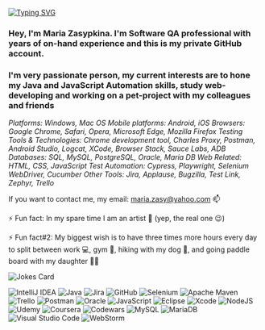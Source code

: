 [![Typing SVG](https://readme-typing-svg.herokuapp.com?color=F7835B&lines=Hi+there%2C+I'm+Maria+%F0%9F%91%8B;Software+QA+Engineer+%F0%9F%92%BB;I+live+in+Denver%2C+CO+%E2%9B%B0)](https://git.io/typing-svg)

### Hey, I'm Maria Zasypkina. I'm Software QA professional with years of on-hand experience and this is my private GitHub account.
### I'm very passionate person, my current interests are to hone my Java and JavaScript Automation skills, study web-developing and working on a pet-project with my colleagues and friends 




*Platforms: Windows, Mac OS
Mobile platforms: Android, iOS
Browsers: Google Chrome, Safari, Opera, Microsoft Edge, Mozilla Firefox
Testing Tools & Technologies: Chrome development tool, Charles Proxy, Postman, Android Studio, Logcat, XCode, Browser Stack, Sauce Labs, ADB 
Databases: SQL, MySQL, PostgreSQL, Oracle, Maria DB
Web Related:  HTML, CSS, JavaScript
Test Automation: Cypress, Playwright, Selenium WebDriver, Cucumber
Other Tools: Jira, Applause, Bugzilla, Test Link, Zephyr, Trello*



If you want to contact me, my email: maria.zasy@yahoo.com 📫 

⚡ Fun fact: In my spare time I am an artist 🎨 (yep, the real one 😉)

⚡ Fun fact#2: My biggest wish is to have three times more hours every day to split between work 💻, gym 👟, hiking with my dog 🦮, and going paddle board with my daughter 🏄🏻
 

![Jokes Card](https://readme-jokes.vercel.app/api)


![IntelliJ IDEA](https://img.shields.io/badge/IntelliJIDEA-000000.svg?style=for-the-badge&logo=intellij-idea&logoColor=white)
![Java](https://img.shields.io/badge/java-%23ED8B00.svg?style=for-the-badge&logo=java&logoColor=white)
![Jira](https://img.shields.io/badge/jira-%230A0FFF.svg?style=for-the-badge&logo=jira&logoColor=white)
![GitHub](https://img.shields.io/badge/github-%23121011.svg?style=for-the-badge&logo=github&logoColor=white)
![Selenium](https://img.shields.io/badge/-selenium-%43B02A?style=for-the-badge&logo=selenium&logoColor=white)
![Apache Maven](https://img.shields.io/badge/Apache%20Maven-C71A36?style=for-the-badge&logo=Apache%20Maven&logoColor=white)
![Trello](https://img.shields.io/badge/Trello-%23026AA7.svg?style=for-the-badge&logo=Trello&logoColor=white)
![Postman](https://img.shields.io/badge/Postman-FF6C37?style=for-the-badge&logo=postman&logoColor=white)
![Oracle](https://img.shields.io/badge/Oracle-F80000?style=for-the-badge&logo=oracle&logoColor=white)
![JavaScript](https://img.shields.io/badge/javascript-%23323330.svg?style=for-the-badge&logo=javascript&logoColor=%23F7DF1E)
![Eclipse](https://img.shields.io/badge/Eclipse-FE7A16.svg?style=for-the-badge&logo=Eclipse&logoColor=white)
![Xcode](https://img.shields.io/badge/Xcode-007ACC?style=for-the-badge&logo=Xcode&logoColor=white)
![NodeJS](https://img.shields.io/badge/node.js-6DA55F?style=for-the-badge&logo=node.js&logoColor=white)
![Udemy](https://img.shields.io/badge/Udemy-A435F0?style=for-the-badge&logo=Udemy&logoColor=white)
![Coursera](https://img.shields.io/badge/Coursera-%230056D2.svg?style=for-the-badge&logo=Coursera&logoColor=white)
![Codewars](https://img.shields.io/badge/Codewars-B1361E?style=for-the-badge&logo=codewars&logoColor=grey)
![MySQL](https://img.shields.io/badge/mysql-%2300f.svg?style=for-the-badge&logo=mysql&logoColor=white)
![MariaDB](https://img.shields.io/badge/MariaDB-003545?style=for-the-badge&logo=mariadb&logoColor=white)
![Visual Studio Code](https://img.shields.io/badge/Visual%20Studio%20Code-0078d7.svg?style=for-the-badge&logo=visual-studio-code&logoColor=white)
![WebStorm](https://img.shields.io/badge/webstorm-143?style=for-the-badge&logo=webstorm&logoColor=white&color=black)
